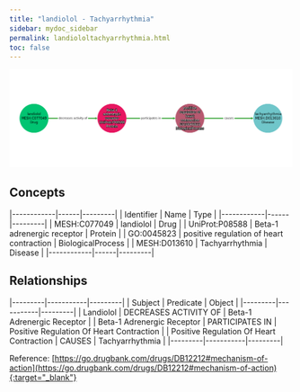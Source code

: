 ```yaml
---
title: "landiolol - Tachyarrhythmia"
sidebar: mydoc_sidebar
permalink: landiololtachyarrhythmia.html
toc: false 
---
```


![Path Visualization](/images/landiololtachyarrhythmia.png)

## Concepts

|------------|------|---------|
| Identifier | Name | Type    |
|------------|------|---------|
| MESH:C077049 | landiolol | Drug |
| UniProt:P08588 | Beta-1 adrenergic receptor | Protein |
| GO:0045823 | positive regulation of heart contraction | BiologicalProcess |
| MESH:D013610 | Tachyarrhythmia | Disease |
|------------|------|---------|

## Relationships

|---------|-----------|---------|
| Subject | Predicate | Object  |
|---------|-----------|---------|
| Landiolol | DECREASES ACTIVITY OF | Beta-1 Adrenergic Receptor |
| Beta-1 Adrenergic Receptor | PARTICIPATES IN | Positive Regulation Of Heart Contraction |
| Positive Regulation Of Heart Contraction | CAUSES | Tachyarrhythmia |
|---------|-----------|---------|

Reference: [https://go.drugbank.com/drugs/DB12212#mechanism-of-action](https://go.drugbank.com/drugs/DB12212#mechanism-of-action){:target="_blank"}